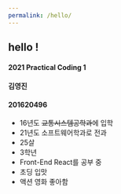```yaml
---
permalink: /hello/
---
```


## hello !
#### 2021 Practical Coding 1

#### 김영진 
#### 201620496

+ 16년도 ~~교통시스템공학과~~에 입학
+ 21년도 소프트웨어학과로 전과
+ 25살
+ 3학년
+ Front-End React를 공부 중
+ 초딩 입맛
+ 액션 영화 좋아함
